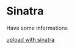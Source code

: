 Sinatra 
======


Have some informations

[upload with sinatra](http://www.millwoodonline.co.uk/blog/upload-to-amazon-s3-with-sinatra)


